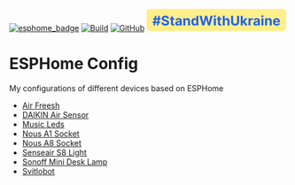 [![esphome_badge](https://img.shields.io/static/v1?label=ESPHome&message=Config&color=blue&logo=esphome)](https://esphome.io/)
[![Build](https://github.com/andrewjswan/esphome-config/actions/workflows/build.yaml/badge.svg)](https://github.com/andrewjswan/esphome-config/actions/workflows/build.yaml)
[![GitHub](https://img.shields.io/github/license/andrewjswan/esphome-config?color=blue)](https://github.com/andrewjswan/esphome-config/blob/master/LICENSE)
[![StandWithUkraine](https://raw.githubusercontent.com/vshymanskyy/StandWithUkraine/main/badges/StandWithUkraine.svg)](https://github.com/vshymanskyy/StandWithUkraine/blob/main/docs/README.md)

# ESPHome Config
My configurations of different devices based on ESPHome

- [Air Freesh](air-fresh.md)
- [DAIKIN Air Sensor](daikin-air-sensor.md)
- [Music Leds](music-leds.md)
- [Nous A1 Socket](nous-a1.md)
- [Nous A8 Socket](nous-a8.md)
- [Senseair S8 Light](senseair-s8.md)
- [Sonoff Mini Desk Lamp](somoff-mini-desk-lamp.md)
- [Svitlobot](svitlobot.md)
